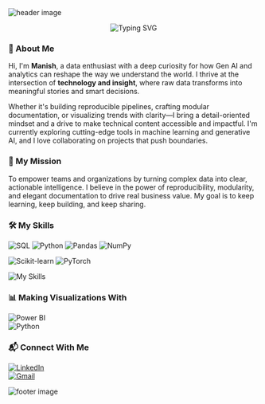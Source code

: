 <div style="width: 120%;">
<img src="https://capsule-render.vercel.app/api?type=waving&color=00CED1&height=120&section=header" alt="header image" />
</div>
<p align="center">
  <img src="https://readme-typing-svg.herokuapp.com?font=Fira+Code&size=24&pause=1000&color=D16B86&center=true&vCenter=true&width=600&lines=Hello%2C+I'm+Manish;Passionate+about+Gen+AI+%26+Data+Science" alt="Typing SVG" />
</p>



### 👋 About Me

Hi, I'm **Manish**, a data enthusiast with a deep curiosity for how Gen AI and analytics can reshape the way we understand the world. I thrive at the intersection of **technology and insight**, where raw data transforms into meaningful stories and smart decisions.

Whether it's building reproducible pipelines, crafting modular documentation, or visualizing trends with clarity—I bring a detail-oriented mindset and a drive to make technical content accessible and impactful. I'm currently exploring cutting-edge tools in machine learning and generative AI, and I love collaborating on projects that push boundaries.



### 🎯 My Mission

To empower teams and organizations by turning complex data into clear, actionable intelligence. I believe in the power of reproducibility, modularity, and elegant documentation to drive real business value. My goal is to keep learning, keep building, and keep sharing.



### 🛠️ My Skills

<!-- Programming Languages -->
![SQL](https://img.shields.io/badge/SQL-4479A1?style=for-the-badge&logo=postgresql&logoColor=white)
![Python](https://img.shields.io/badge/Python-3776AB?style=for-the-badge&logo=python&logoColor=white)
![Pandas](https://img.shields.io/badge/Pandas-150458?style=for-the-badge&logo=pandas&logoColor=white)
![NumPy](https://img.shields.io/badge/NumPy-013243?style=for-the-badge&logo=numpy&logoColor=white)

<!-- Machine Learning Tools -->
![Scikit-learn](https://img.shields.io/badge/Scikit--learn-F7931E?style=for-the-badge&logo=scikit-learn&logoColor=white)
![PyTorch](https://img.shields.io/badge/PyTorch-EE4C2C?style=for-the-badge&logo=pytorch&logoColor=white)



![My Skills](https://skillicons.dev/icons?i=python,mysql,github,fastapi,git)



### 📊 Making Visualizations With

![Power BI](https://img.shields.io/badge/PowerBI-F2C811?style=for-the-badge&logo=powerbi&logoColor=black)  
![Python](https://img.shields.io/badge/Python-3776AB?style=for-the-badge&logo=python&logoColor=white)



### 📬 Connect With Me

[![LinkedIn](https://img.shields.io/badge/-LinkedIn-0A66C2?style=for-the-badge&logo=linkedin&logoColor=white)](https://www.linkedin.com/in/fake-manish-profile/)  
[![Gmail](https://img.shields.io/badge/-Gmail-D14836?style=for-the-badge&logo=gmail&logoColor=white)](mailto:manish.awase@example.com)


<div style="width: 120%;">
<img src="https://capsule-render.vercel.app/api?type=waving&color=00CED1&height=120&section=footer" alt="footer image"/>
</div>
